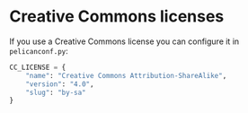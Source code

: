 # Creative Commons licenses

If you use a Creative Commons license you can configure it in `pelicanconf.py`:

``` python
CC_LICENSE = {
    "name": "Creative Commons Attribution-ShareAlike",
    "version": "4.0",
    "slug": "by-sa"
}
```
